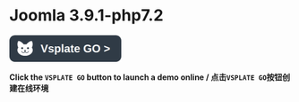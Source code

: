 # Joomla 3.9.1-php7.2

<a href="https://www.vsplate.com/?docker-compose=https://github.com/vsplate/dcenvs/joomla/3.9.1-php7.2"><img alt="VSPLATE GO" src="https://raw.githubusercontent.com/vsplate/images/master/vsgo_btn.png" width="200px"></a>

**Click the `VSPLATE GO` button to launch a demo online / 点击`VSPLATE GO`按钮创建在线环境**